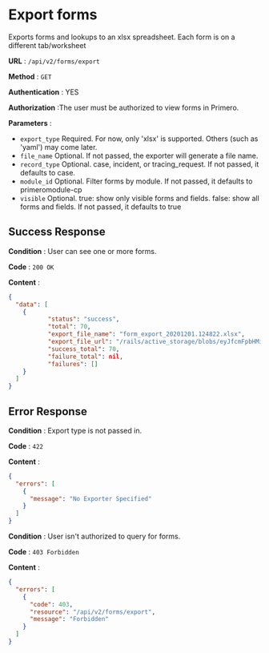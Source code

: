 <!-- Copyright (c) 2014 - 2023 UNICEF. All rights reserved. -->

# Export forms

Exports forms and lookups to an xlsx spreadsheet.  Each form is on a different tab/worksheet

**URL** : `/api/v2/forms/export`

**Method** : `GET`

**Authentication** : YES

**Authorization** :The user must be authorized to view forms in Primero.

**Parameters** : 

* `export_type` Required. For now, only 'xlsx' is supported.  Others (such as 'yaml') may come later.
* `file_name` Optional. If not passed, the exporter will generate a file name.
* `record_type` Optional. case, incident, or tracing_request.  If not passed, it defaults to case.
* `module_id` Optional. Filter forms by module. If not passed, it defaults to primeromodule-cp
* `visible` Optional. true: show only visible forms and fields.  false: show all forms and fields.  If not passed, it defaults to true

## Success Response

**Condition** : User can see one or more forms. 

**Code** : `200 OK`

**Content** :

```json
{
  "data": [
    {
           "status": "success",
           "total": 70,
           "export_file_name": "form_export_20201201.124822.xlsx",
           "export_file_url": "/rails/active_storage/blobs/eyJfcmFpbHMiOnsibWVzc2FnZSI6IkJBaHBBa3NuIiwiZXhwIjpudWxsLCJwdXIiOiJibG9iX2lkIn19--1f01bc5863108d7933e3f4c740155bb1e50058e0/form_export_20201201.124822.xlsx",
           "success_total": 70,
           "failure_total": nil,
           "failures": []
    }
  ]
}
```
## Error Response

**Condition** : Export type is not passed in.

**Code** : `422`

**Content** :

```json
{
  "errors": [
    {
      "message": "No Exporter Specified"
    }
  ]
}
```


**Condition** : User isn't authorized to query for forms. 

**Code** : `403 Forbidden`

**Content** :

```json
{
  "errors": [
    {
      "code": 403,
      "resource": "/api/v2/forms/export",
      "message": "Forbidden"
    }
  ]
}
```

